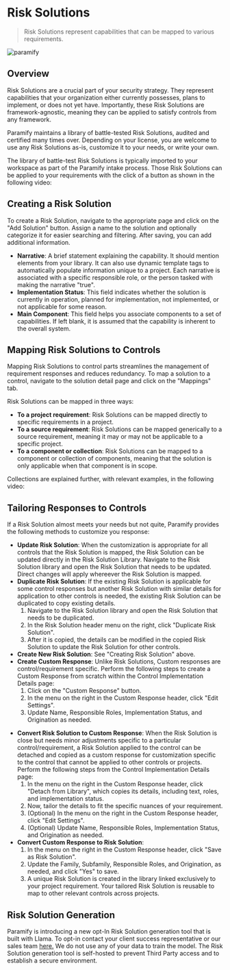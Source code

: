 # Risk Solutions

> Risk Solutions represent capabilities that can be mapped to various requirements.

![paramify](/assets/hero-shield.png)

## Overview

Risk Solutions are a crucial part of your security strategy. They represent capabilities that your organization either currently possesses, plans to implement, or does not yet have. Importantly, these Risk Solutions are framework-agnostic, meaning they can be applied to satisfy controls from any framework.

Paramify maintains a library of battle-tested Risk Solutions, audited and certified many times over. Depending on your license, you are welcome to use any Risk Solutions as-is, customize it to your needs, or write your own.

The library of battle-test Risk Solutions is typically imported to your workspace as part of the Paramify intake process. Those Risk Solutions can be applied to your requirements with the click of a button as shown in the following video:

<YouTube src="https://www.youtube.com/embed/vu-kwZK65nM?si=PTgY39w8fN7Xf3KL"/>

## Creating a Risk Solution

To create a Risk Solution, navigate to the appropriate page and click on the "Add Solution" button. Assign a name to the solution and optionally categorize it for easier searching and filtering. After saving, you can add additional information.

- **Narrative**: A brief statement explaining the capability. It should mention elements from your library. It can also use dynamic template tags to automatically populate information unique to a project. Each narrative is associated with a specific responsible role, or the person tasked with making the narrative "true".
- **Implementation Status**: This field indicates whether the solution is currently in operation, planned for implementation, not implemented, or not applicable for some reason.
- **Main Component**: This field helps you associate components to a set of capabilities. If left blank, it is assumed that the capability is inherent to the overall system.

## Mapping Risk Solutions to Controls

Mapping Risk Solutions to control parts streamlines the management of requirement responses and reduces redundancy. To map a solution to a control, navigate to the solution detail page and click on the "Mappings" tab.

Risk Solutions can be mapped in three ways:

- **To a project requirement**: Risk Solutions can be mapped directly to specific requirements in a project.
- **To a source requirement**: Risk Solutions can be mapped generically to a source requirement, meaning it may or may not be applicable to a specific project.
- **To a component or collection**: Risk Solutions can be mapped to a component or collection of components, meaning that the solution is only applicable when that component is in scope.

Collections are explained further, with relevant examples, in the following video:

<YouTube src="https://www.youtube.com/embed/MYZCtGMf8mg?si=yAB-26QjaV9WxokV"/>

## Tailoring Responses to Controls

If a Risk Solution almost meets your needs but not quite, Paramify provides the following methods to customize you response:

- **Update Risk Solution**: When the customization is appropriate for all controls that the Risk Solution is mapped, the Risk Solution can be updated directly in the Risk Solution Library. Navigate to the Risk Solution library and open the Risk Solution that needs to be updated. Direct changes will apply whereever the Risk Solution is mapped.
- **Duplicate Risk Solution**: If the existing Risk Solution is applicable for some control responses but another Risk Solution with similar details for application to other controls is needed, the existing Risk Solution can be duplicated to copy existing details.
  1. Navigate to the Risk Solution library and open the Risk Solution that needs to be duplicated.
  2. In the Risk Solution header menu on the right, click "Duplicate Risk Solution".
  3. After it is copied, the details can be modified in the copied Risk Solution to update the Risk Solution for other controls.
- **Create New Risk Solution**: See "Creating Risk Solution" above.
- **Create Custom Response**: Unlike Risk Solutions, Custom responses are control/requirement specific. Perform the following steps to create a Custom Response from scratch within the Control Implementation Details page:
  1. Click on the "Custom Response" button.
  2. In the menu on the right in the Custom Response header, click "Edit Settings".
  3. Update Name, Responsible Roles, Implementation Status, and Origination as needed.

<YouTube src="https://www.youtube.com/embed/0LdBlWudx9s?si=wJ9O4ejJ0tyxYCV7"/>

- **Convert Risk Solution to Custom Response**: When the Risk Solution is close but needs minor adjustments specific to a particular control/requirement, a Risk Solution applied to the control can be detached and copied as a custom response for customization specific to the control that cannot be applied to other controls or projects. Perform the following steps from the Control Implementation Details page:
  1. In the menu on the right in the Custom Response header, click "Detach from Library", which copies its details, including text, roles, and implementation status.
  2. Now, tailor the details to fit the specific nuances of your requirement.
  3. (Optional) In the menu on the right in the Custom Response header, click "Edit Settings".
  4. (Optional) Update Name, Responsible Roles, Implementation Status, and Origination as needed.
- **Convert Custom Response to Risk Solution**:
  1. In the menu on the right in the Custom Response header, click "Save as Risk Solution".
  2. Update the Family, Subfamily, Responsible Roles, and Origination, as needed, and click "Yes" to save.
  3. A unique Risk Solution is created in the library linked exclusively to your project requirement. Your tailored Risk Solution is reusable to map to other relevant controls across projects.

<YouTube src="https://www.youtube.com/embed/geDlTsawTQ0?si=cl1ZVPC96etRHIGT"/>

## Risk Solution Generation

Paramify is introducing a new opt-In Risk Solution generation tool that is built with Llama. To opt-in contact your client success representative or our sales team [here.](https://www.paramify.com/contact-us) We do not use any of your data to train the model. The Risk Solution generation tool is self-hosted to prevent Third Party access and to establish a secure environment.
